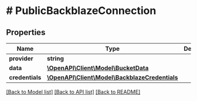 # # PublicBackblazeConnection

## Properties

Name | Type | Description | Notes
------------ | ------------- | ------------- | -------------
**provider** | **string** |  |
**data** | [**\OpenAPI\Client\Model\BucketData**](BucketData.md) |  |
**credentials** | [**\OpenAPI\Client\Model\BackblazeCredentials**](BackblazeCredentials.md) |  |

[[Back to Model list]](../../README.md#models) [[Back to API list]](../../README.md#endpoints) [[Back to README]](../../README.md)

